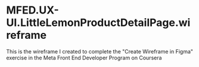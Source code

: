 # MFED.UX-UI.LittleLemonProductDetailPage.wireframe
This is the wireframe I created to complete the "Create Wireframe in Figma" exercise in the Meta Front End Developer Program on Coursera

